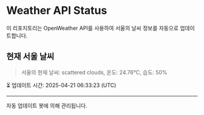 
# Weather API Status

이 리포지토리는 OpenWeather API를 사용하여 서울의 날씨 정보를 자동으로 업데이트합니다.

## 현재 서울 날씨
> 서울의 현재 날씨: scattered clouds, 온도: 24.76°C, 습도: 50%

⏳ 업데이트 시간: 2025-04-21 06:33:23 (UTC)

---
자동 업데이트 봇에 의해 관리됩니다.
